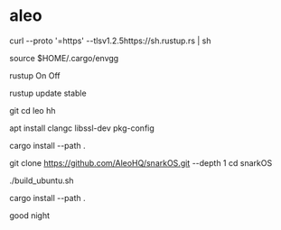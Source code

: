 # aleo
curl --proto '=https' --tlsv1.2.5https://sh.rustup.rs | sh

source $HOME/.cargo/envgg

rustup On Off

rustup update stable

git
cd leo hh

apt install clangc libssl-dev pkg-config

cargo install --path .

git clone https://github.com/AleoHQ/snarkOS.git --depth 1
cd snarkOS

./build_ubuntu.sh

cargo install --path .


good night
